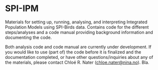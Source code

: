 # SPI-IPM
Materials for setting up, running, analysing, and interpreting Integrated Population Models using SPI-Birds data.
Contains code for the different steps/analyses and a code manual providing background information and documenting the code.

Both analysis code and code manual are currently under development. 
If you would like to use (part of) the code before it is finalized and the documentation completed, or have other questions/inquiries about any of the materials, please contact Chloé R. Nater (chloe.nater@nina.no). Bla.
